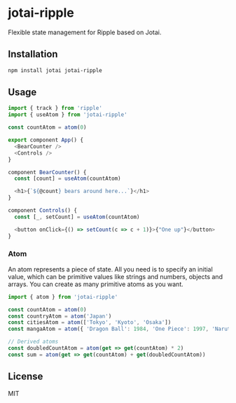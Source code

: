 # jotai-ripple

Flexible state management for Ripple based on Jotai.

## Installation

```bash
npm install jotai jotai-ripple
```

## Usage

```ts
import { track } from 'ripple'
import { useAtom } from 'jotai-ripple'

const countAtom = atom(0)

export component App() {
  <BearCounter />
  <Controls />
}

component BearCounter() {
  const [count] = useAtom(countAtom)

  <h1>{`${@count} bears around here...`}</h1>
}

component Controls() {
  const [_, setCount] = useAtom(countAtom)

  <button onClick={() => setCount(c => c + 1)}>{"One up"}</button>
}
```

### Atom

An atom represents a piece of state. All you need is to specify an initial value, which can be primitive values like strings and numbers, objects and arrays. You can create as many primitive atoms as you want.

```ts
import { atom } from 'jotai-ripple'

const countAtom = atom(0)
const countryAtom = atom('Japan')
const citiesAtom = atom(['Tokyo', 'Kyoto', 'Osaka'])
const mangaAtom = atom({ 'Dragon Ball': 1984, 'One Piece': 1997, 'Naruto': 1999 })

// Derived atoms
const doubledCountAtom = atom(get => get(countAtom) * 2)
const sum = atom(get => get(countAtom) + get(doubledCountAtom))
```

## License

MIT
